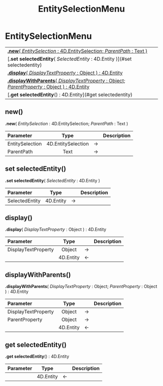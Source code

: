 ﻿---
layout: default
title: EntitySelectionMenu
parent: Classes
---

# EntitySelectionMenu

|   |
|:---|
|[**.new**( *EntitySelection* : 4D.EntitySelection; *ParentPath* : Text )](#new)<br>|
|[**.set selectedEntity**( *SelectedEntity* : 4D.Entity )](#set selectedentity)<br>|
|[**.display**( *DisplayTextProperty* : Object ) : 4D.Entity](#display)<br>|
|[**.displayWithParents**( *DisplayTextProperty* : Object; *ParentProperty* : Object ) : 4D.Entity](#displaywithparents)<br>|
|[**.get selectedEntity**() : 4D.Entity](#get selectedentity)<br>|


## new()
**.new**( *EntitySelection* : 4D.EntitySelection; *ParentPath* : Text )

|Parameter|Type|   |Description|
|:---|:---:|:---:|:---:|
|EntitySelection|4D.EntitySelection|->|<Description>|
|ParentPath|Text|->|<Description>|

## set selectedEntity()
**.set selectedEntity**( *SelectedEntity* : 4D.Entity )

|Parameter|Type|   |Description|
|:---|:---:|:---:|:---:|
|SelectedEntity|4D.Entity|->|<Description>|

## display()
**.display**( *DisplayTextProperty* : Object ) : 4D.Entity

|Parameter|Type|   |Description|
|:---|:---:|:---:|:---:|
|DisplayTextProperty|Object|->|<Description>|
||4D.Entity|<-|<Description>|

## displayWithParents()
**.displayWithParents**( *DisplayTextProperty* : Object; *ParentProperty* : Object ) : 4D.Entity

|Parameter|Type|   |Description|
|:---|:---:|:---:|:---:|
|DisplayTextProperty|Object|->|<Description>|
|ParentProperty|Object|->|<Description>|
||4D.Entity|<-|<Description>|

## get selectedEntity()
**.get selectedEntity**() : 4D.Entity

|Parameter|Type|   |Description|
|:---|:---:|:---:|:---:|
||4D.Entity|<-|<Description>|
